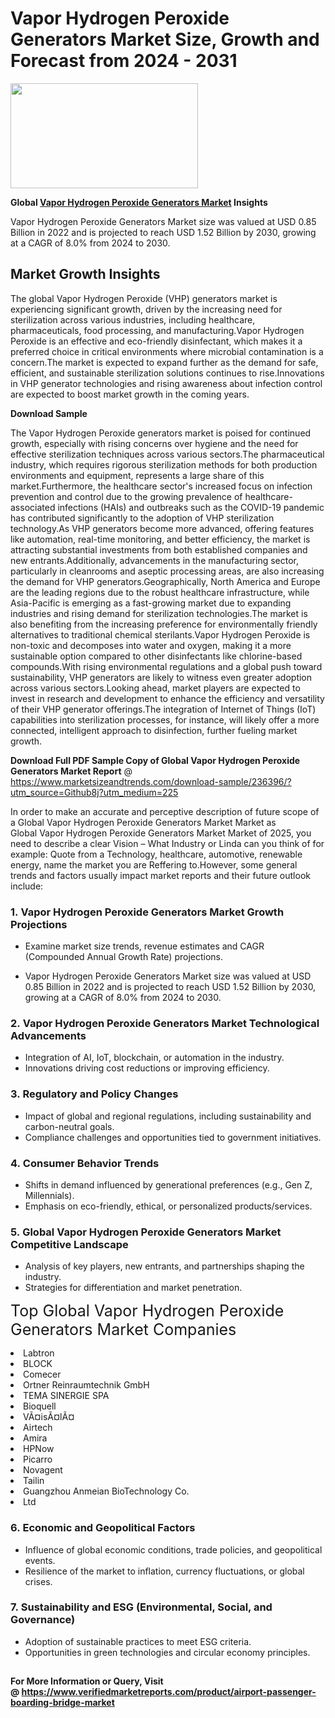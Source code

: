 <H1>Vapor Hydrogen Peroxide Generators Market Size, Growth and Forecast from 2024 - 2031</H1><img class="aligncenter size-medium wp-image-584254" src="https://thirdeyenews.in/wp-content/uploads/2024/09/Global-Market-Research-300x168.jpeg" alt="" width="300" height="168" /><p><strong>Global&nbsp;<a href="https://www.marketsizeandtrends.com/download-sample/236396/?utm_source=Github8j?utm_medium=225">Vapor Hydrogen Peroxide Generators Market</a> Insights</strong></p><p>Vapor Hydrogen Peroxide Generators Market size was valued at USD 0.85 Billion in 2022 and is projected to reach USD 1.52 Billion by 2030, growing at a CAGR of 8.0% from 2024 to 2030.</p><p><h2>Market Growth Insights</h2> <p>The global Vapor Hydrogen Peroxide (VHP) generators market is experiencing significant growth, driven by the increasing need for sterilization across various industries, including healthcare, pharmaceuticals, food processing, and manufacturing.Vapor Hydrogen Peroxide is an effective and eco-friendly disinfectant, which makes it a preferred choice in critical environments where microbial contamination is a concern.The market is expected to expand further as the demand for safe, efficient, and sustainable sterilization solutions continues to rise.Innovations in VHP generator technologies and rising awareness about infection control are expected to boost market growth in the coming years.</p> <p><strong>Download Sample</strong></p> <p>The Vapor Hydrogen Peroxide generators market is poised for continued growth, especially with rising concerns over hygiene and the need for effective sterilization techniques across various sectors.The pharmaceutical industry, which requires rigorous sterilization methods for both production environments and equipment, represents a large share of this market.Furthermore, the healthcare sector's increased focus on infection prevention and control due to the growing prevalence of healthcare-associated infections (HAIs) and outbreaks such as the COVID-19 pandemic has contributed significantly to the adoption of VHP sterilization technology.As VHP generators become more advanced, offering features like automation, real-time monitoring, and better efficiency, the market is attracting substantial investments from both established companies and new entrants.Additionally, advancements in the manufacturing sector, particularly in cleanrooms and aseptic processing areas, are also increasing the demand for VHP generators.Geographically, North America and Europe are the leading regions due to the robust healthcare infrastructure, while Asia-Pacific is emerging as a fast-growing market due to expanding industries and rising demand for sterilization technologies.The market is also benefiting from the increasing preference for environmentally friendly alternatives to traditional chemical sterilants.Vapor Hydrogen Peroxide is non-toxic and decomposes into water and oxygen, making it a more sustainable option compared to other disinfectants like chlorine-based compounds.With rising environmental regulations and a global push toward sustainability, VHP generators are likely to witness even greater adoption across various sectors.Looking ahead, market players are expected to invest in research and development to enhance the efficiency and versatility of their VHP generator offerings.The integration of Internet of Things (IoT) capabilities into sterilization processes, for instance, will likely offer a more connected, intelligent approach to disinfection, further fueling market growth.</p> <p><span class=""><strong>Download Full PDF Sample Copy of Global Vapor Hydrogen Peroxide Generators Market Report</strong> @ <a href="https://www.marketsizeandtrends.com/download-sample/236396/?utm_source=Github8j?utm_medium=225" target="_blank">https://www.marketsizeandtrends.com/download-sample/236396/?utm_source=Github8j?utm_medium=225</a></span></p><p>In order to make an accurate and perceptive description of future scope of a Global&nbsp;Vapor Hydrogen Peroxide Generators Market Market as Global&nbsp;Vapor Hydrogen Peroxide Generators Market Market of 2025, you need to describe a clear Vision &ndash; What Industry or Linda can you think of for example: Quote from a Technology, healthcare, automotive, renewable energy, name the market you are Reffering to.However, some general trends and factors usually impact market reports and their future outlook include:</p><h3>1.&nbsp;<strong>Vapor Hydrogen Peroxide Generators Market Growth Projections</strong></h3><ul><li>Examine market size trends, revenue estimates and CAGR (Compounded Annual Growth Rate) projections.</li><li><p>Vapor Hydrogen Peroxide Generators Market size was valued at USD 0.85 Billion in 2022 and is projected to reach USD 1.52 Billion by 2030, growing at a CAGR of 8.0% from 2024 to 2030.</p></li></ul><h3>2.&nbsp;<strong>Vapor Hydrogen Peroxide Generators Market Technological Advancements</strong></h3><ul><li>Integration of AI, IoT, blockchain, or automation in the industry.</li><li>Innovations driving cost reductions or improving efficiency.</li></ul><h3>3.&nbsp;<strong>Regulatory and Policy Changes</strong></h3><ul><li>Impact of global and regional regulations, including sustainability and carbon-neutral goals.</li><li>Compliance challenges and opportunities tied to government initiatives.</li></ul><h3>4.&nbsp;<strong>Consumer Behavior Trends</strong></h3><ul><li>Shifts in demand influenced by generational preferences (e.g., Gen Z, Millennials).</li><li>Emphasis on eco-friendly, ethical, or personalized products/services.</li></ul><h3>5.&nbsp;<strong>Global Vapor Hydrogen Peroxide Generators Market Competitive Landscape</strong></h3><ul><li>Analysis of key players, new entrants, and partnerships shaping the industry.</li><li>Strategies for differentiation and market penetration.</li></ul><p data-pm-slice="1 1 []"><span style="color: inherit; font-family: inherit; font-size: 25px;">Top Global Vapor Hydrogen Peroxide Generators Market Companies</span></p><div class="" data-test-id=""><p><li>Labtron</li><li> BLOCK</li><li> Comecer</li><li> Ortner Reinraumtechnik GmbH</li><li> TEMA SINERGIE SPA</li><li> Bioquell</li><li> VÃ¤isÃ¤lÃ¤</li><li> Airtech</li><li> Amira</li><li> HPNow</li><li> Picarro</li><li> Novagent</li><li> Tailin</li><li> Guangzhou Anmeian BioTechnology Co.</li><li> Ltd</li></p></div><h3>6.&nbsp;<strong>Economic and Geopolitical Factors</strong></h3><ul><li>Influence of global economic conditions, trade policies, and geopolitical events.</li><li>Resilience of the market to inflation, currency fluctuations, or global crises.</li></ul><h3>7.&nbsp;<strong>Sustainability and ESG (Environmental, Social, and Governance)</strong></h3><ul><li>Adoption of sustainable practices to meet ESG criteria.</li><li>Opportunities in green technologies and circular economy principles.</li></ul><h2><strong style="font-size: 14px;">For More Information or Query, Visit @&nbsp;</strong><a style="background-color: #ffffff; font-size: 14px;" href="https://www.marketsizeandtrends.com/report/vapor-hydrogen-peroxide-generators-market/" target="_blank">https://www.verifiedmarketreports.com/product/airport-passenger-boarding-bridge-market</a></h2>